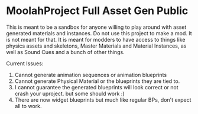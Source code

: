 # MoolahProject Full Asset Gen Public

This is meant to be a sandbox for anyone willing to play around with asset generated
materials and instances. Do not use this project to make a mod. It is not meant for
that. It is meant for modders to have access to things like physics assets and skeletons,
Master Materials and Material Instances, as well as Sound Cues and a bunch of other things.

Current Issues:
1. Cannot generate animation sequences or animation blueprints
2. Cannot generate Physical Material or the blueprints they are tied to.
3. I cannot guarantee the generated blueprints will look correct or not crash your uproject.
but some should work :)
4. There are now widget blueprints but much like regular BPs, don't expect all to work.
